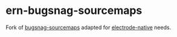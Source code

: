 # ern-bugsnag-sourcemaps

Fork of [bugsnag-sourcemaps](https://github.com/bugsnag/bugsnag-sourcemaps) adapted for [electrode-native](https://github.com/electrode-io/electrode-native) needs.

